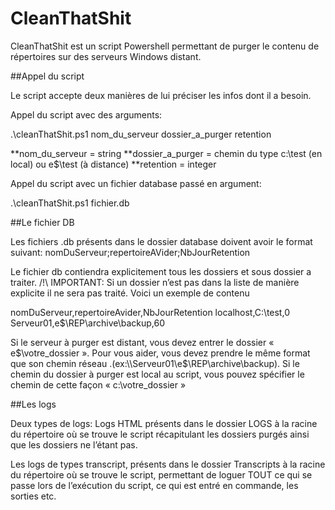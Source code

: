 # CleanThatShit

CleanThatShit est un script Powershell permettant de purger le contenu de répertoires sur des serveurs Windows distant.

##Appel du script

Le script accepte deux manières de lui préciser les infos dont il a besoin.

Appel du script avec des arguments:


.\cleanThatShit.ps1 nom_du_serveur dossier_a_purger retention
 

**nom_du_serveur = string
**dossier_a_purger = chemin du type c:\test (en local) ou e$\test (à distance)
**retention = integer

Appel du script avec un fichier database passé en argument:


.\cleanThatShit.ps1 fichier.db
 

##Le fichier DB

Les fichiers .db présents dans le dossier database doivent avoir le format suivant:
nomDuServeur;repertoireAVider;NbJourRetention

Le fichier db contiendra explicitement tous les dossiers et sous dossier a traiter.
/!\ IMPORTANT: Si un dossier n’est pas dans la liste de manière explicite il ne sera pas traité.
Voici un exemple de contenu


nomDuServeur,repertoireAvider,NbJourRetention
localhost,C:\test,0
Serveur01,e$\REP\archive\backup,60
 

Si le serveur à purger est distant, vous devez entrer le dossier « e$\votre_dossier ».
Pour vous aider, vous devez prendre le même format que son chemin réseau .(ex:\\Serveur01\e$\REP\archive\backup).
Si le chemin du dossier à purger est local au script, vous pouvez spécifier le chemin de cette façon « c:\votre_dossier »

##Les logs

Deux types de logs: Logs HTML présents dans le dossier LOGS à la racine du répertoire où se trouve le script récapitulant les dossiers purgés ainsi que les dossiers ne l’étant pas.

Les logs de types transcript, présents dans le dossier Transcripts à la racine du répertoire où se trouve le script, permettant de loguer TOUT ce qui se passe lors de l’exécution du script, ce qui est entré en commande, les sorties etc.
